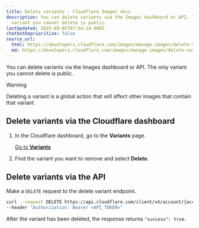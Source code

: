 ```yaml
---
title: Delete variants · Cloudflare Images docs
description: You can delete variants via the Images dashboard or API. The only
  variant you cannot delete is public.
lastUpdated: 2025-09-05T07:54:14.000Z
chatbotDeprioritize: false
source_url:
  html: https://developers.cloudflare.com/images/manage-images/delete-variants/
  md: https://developers.cloudflare.com/images/manage-images/delete-variants/index.md
---
```


You can delete variants via the Images dashboard or API. The only variant you cannot delete is public.

Warning

Deleting a variant is a global action that will affect other images that contain that variant.

## Delete variants via the Cloudflare dashboard

1. In the Cloudflare dashboard, go to the **Variants** page.

   [Go to **Variants**](https://dash.cloudflare.com/?to=/:account/images/variants)

2. Find the variant you want to remove and select **Delete**.

## Delete variants via the API

Make a `DELETE` request to the delete variant endpoint.

```bash
curl --request DELETE https://api.cloudflare.com/client/v4/account/{account_id}/images/v1/variants/{variant_name} \
--header "Authorization: Bearer <API_TOKEN>"
```

After the variant has been deleted, the response returns `"success": true.`
